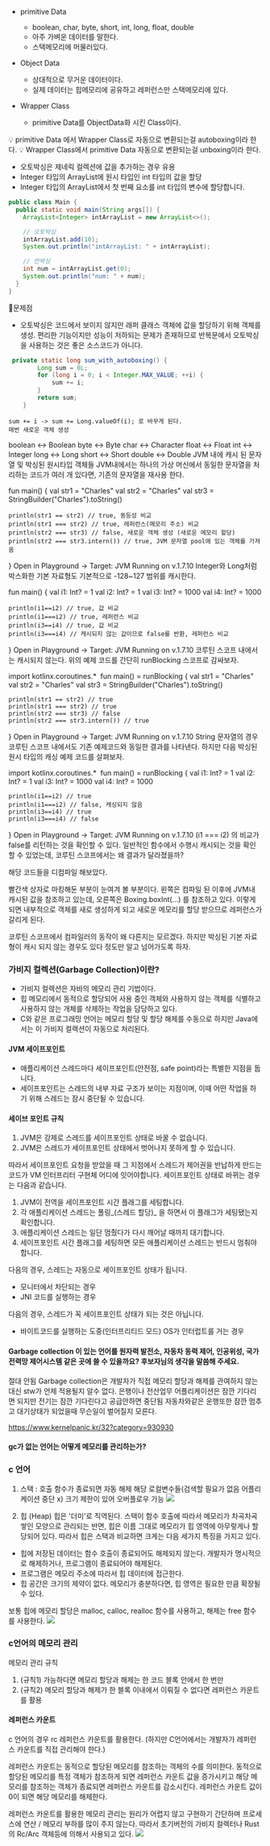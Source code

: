 
- primitive Data

	- boolean, char, byte, short, int, long, float, double
	- 아주 가벼운 데이터를 말한다.
	- 스택메모리에 머물러있다.
- Object Data

	- 상대적으로 무거운 데이터이다.
	- 실제 데이터는 힙메모리에 공유하고 레퍼런스만 스택메모리에 있다.
- Wrapper Class

	- primitive Data를 ObjectData화 시킨 Class이다.
    
💡 primitive Data 에서 Wrapper Class로 자동으로 변환되는걸 autoboxing이라 한다.
💡 Wrapper Class에서 primitive Data 자동으로 변환되는걸 unboxing이라 한다.


- 오토박싱은 제네릭 컬렉션에 값을 추가하는 경우 유용
- Integer 타입의 ArrayList에 원시 타입인 int 타입의 값을 할당
- Integer 타입의 ArrayList에서 첫 번째 요소를 int 타입의 변수에 할당합니다.
```java
public class Main {
  public static void main(String args[]) {
    ArrayList<Integer> intArrayList = new ArrayList<>();

    // 오토박싱
    intArrayList.add(10);
    System.out.println("intArrayList: " + intArrayList);

    // 언박싱
    int num = intArrayList.get(0);
    System.out.println("num: " + num);
  }
}
```


🚫문제점

- 오토박싱은 코드에서 보이지 않지만 래퍼 클래스 객체에 값을 할당하기 위해 객체를 생성. 편리한 기능이지만 성능이 저하되는 문제가 존재하므로 반복문에서 오토박싱을 사용하는 것은 좋은 소스코드가 아니다.
```java
 private static long sum_with_autoboxing() {
        Long sum = 0L;
        for (long i = 0; i < Integer.MAX_VALUE; ++i) {
            sum += i;
        }
        return sum;
    }
```
	sum += i -> sum += Long.valueOf(i); 로 바꾸게 된다.
	매번 새로운 객체 생성
    


boolean <-> Boolean
byte <-> Byte
char <-> Character
float <-> Float
int <-> Integer
long <-> Long
short <-> Short
double <-> Double
JVM 내에 캐시 된 문자열 및 박싱된 원시타입 객체들
JVM내에서는 하나의 가상 머신에서 동일한 문자열을 처리하는 코드가 여러 개 있다면, 기존의 문자열을 재사용 한다.

fun main() {
    val str1 = "Charles"
    val str2 = "Charles"
    val str3 = StringBuilder("Charles").toString()
    
    println(str1 == str2) // true, 동등성 비교
    println(str1 === str2) // true, 레퍼런스(메모리 주소) 비교
    println(str2 === str3) // false, 새로운 객체 생성 (새로운 메모리 할당)
    println(str2 === str3.intern()) // true, JVM 문자열 pool에 있는 객체를 가져옴
}
Open in Playground →
Target: JVM
Running on v.1.7.10
Integer와 Long처럼 박스화한 기본 자료형도 기본적으로 -128~127 범위를 캐시한다.

fun main() {
    val i1: Int? = 1
    val i2: Int? = 1
    val i3: Int? = 1000
    val i4: Int? = 1000
  
    println(i1==i2) // true, 값 비교
    println(i1===i2) // true, 레퍼런스 비교
    println(i3==i4) // true, 값 비교
    println(i3===i4) // 캐시되지 않는 값이므로 false를 반환, 레퍼런스 비교
}
Open in Playground →
Target: JVM
Running on v.1.7.10
코루틴 스코프 내에서는 캐시되지 않는다.
위의 예제 코드를 간단히 runBlocking 스코프로 감싸보자.

import kotlinx.coroutines.*
​
fun main() = runBlocking {
    val str1 = "Charles"
    val str2 = "Charles"
    val str3 = StringBuilder("Charles").toString()
    
    println(str1 == str2) // true
    println(str1 === str2) // true
    println(str2 === str3) // false
    println(str2 === str3.intern()) // true
}
Open in Playground →
Target: JVM
Running on v.1.7.10
String 문자열의 경우 코루틴 스코프 내에서도 기존 예제코드와 동일한 결과를 나타낸다. 하지만 다음 박싱된 원시 타입의 캐싱 예제 코드를 살펴보자.

import kotlinx.coroutines.*
​
fun main() = runBlocking {
    val i1: Int? = 1
    val i2: Int? = 1
    val i3: Int? = 1000
    val i4: Int? = 1000
  
    println(i1==i2) // true
    println(i1===i2) // false, 캐싱되지 않음
    println(i3==i4) // true
    println(i3===i4) // false
}
Open in Playground →
Target: JVM
Running on v.1.7.10
(i1 === i2) 의 비교가 false를 리턴하는 것을 확인할 수 있다. 일반적인 함수에서 수행시 캐시되는 것을 확인할 수 있었는데, 코루틴 스코프에서는 왜 결과가 달라졌을까?

해당 코드들을 디컴파일 해보았다.


빨간색 상자로 마킹해둔 부분이 눈여겨 볼 부분이다. 왼쪽은 컴파일 된 이후에 JVM내 캐시된 값을 참조하고 있는데, 오른쪽은 Boxing.boxInt(…) 를 참조하고 있다. 이렇게 되면 내부적으로 객체를 새로 생성하게 되고 새로운 메모리를 할당 받으므로 레퍼런스가 갈리게 된다.

코루틴 스코프에서 컴파일러의 동작이 왜 다른지는 모르겠다. 하지만 박싱된 기본 자료형이 캐시 되지 않는 경우도 있다 정도만 알고 넘어가도록 하자.


### 가비지 컬렉션(Garbage Collection)이란?

- 가비지 컬렉션은 자바의 메모리 관리 기법이다. 
- 힙 메모리에서 동적으로 할당되어 사용 중인 객체와 사용하지 않는 객체를 식별하고 사용하지 않는 개체를 삭제하는 작업을 담당하고 있다. 
- C와 같은 프로그래밍 언어는 메모리 할당 및 할당 해제를 수동으로 하지만 Java에서는 이 가비지 컬렉션이 자동으로 처리된다.

#### JVM 세이프포인트

- 애플리케이션 스레드마다 세이프포인트(안전점, safe point)라는 특별한 지점을 둡니다. 
- 세이프포인트는 스레드의 내부 자료 구조가 보이는 지점이며, 이때 어떤 작업을 하기 위해 스레드는 잠시 중단될 수 있습니다.

#### 세이브 포인트 규칙

1. JVM은 강제로 스레드를 세이프포인트 상태로 바꿀 수 없습니다.
2. JVM은 스레드가 세이프포인트 상태에서 벗어나지 못하게 할 수 있습니다.

따라서 세이프포인트 요청을 받았을 때 그 지점에서 스레드가 제어권을 반납하게 만드는 코드가 VM 인터프리터 구현체 어디에 잇어야합니다. 세이프포인트 상태로 바뀌는 경우는 다음과 같습니다.

1. JVM이 전역을 세이프포인트 시간 플래그를 세팅합니다.
2. 각 애플리케이션 스레드는 폴링_(스레드 할당)_ 을 하면서 이 플래그가 세팅됐는지 확인합니다.
3. 애플리케이션 스레드는 일단 멈췄다가 다시 깨어날 때까지 대기합니다.
4. 세이프포인트 시간 플래그를 세팅하면 모든 애플리케이션 스레드는 반드시 멈춰야합니다. 


다음의 경우, 스레드는 자동으로 세이프포인트 상태가 됩니다.

- 모니터에서 차단되는 경우
- JNI 코드를 실행하는 경우

다음의 경우, 스레드가 꼭 세이프포인트 상태가 되는 것은 아닙니다.

- 바이트코드를 실행하는 도중(인터프리티드 모드) OS가 인터럽트를 거는 경우


#### Garbage collection 이 있는 언어를 원자력 발전소, 자동차 동력 제어, 인공위성, 국가 전력망 제어시스템 같은 곳에 쓸 수 있을까요? 후보자님의 생각을 말씀해 주세요. 

절대 안됨 Garbage collection은 개발자가 직접 메모리 할당과 해제를 관여하지 않는 대신 stw가 언제 적용될지 알수 없다. 은행이나 전산업무 어플리케이션은 잠깐 기다리면 되지만 전기는 잠깐 기다린다고 공급안하면 중단됨 자동차와같은 운행또한 잠깐 멈추고 대기상태가 되었을때 무슨일이 벌어질지 모른다. 

https://www.kernelpanic.kr/32?category=930930

#### gc가 없는 언어는 어떻게 메모리를 관리하는가?

### c 언어  

1. 스택 : 호출 함수가 종료되면 자동 해제 해당 로컬변수들(검색할 필요가 없음 어플리케이션 중단 x)
크기 제한이 있어 오버플로우 가능
![](https://velog.velcdn.com/images/winckey0/post/5f420da8-4d8b-48f3-beea-f74431dc2a43/image.png)


2. 힙 (Heap)
힙은 '더미'로 직역된다. 스택이 함수 호출에 따라서 메모리가 차곡차곡 쌓인 모양으로 관리되는 반면, 힙은 이름 그대로 메모리가 힙 영역에 아무렇게나 할당되어 있다. 따라서 힙은 스택과 비교하면 크게는 다음 세가지 특징을 가지고 있다.

- 힙에 저장된 데이터는 함수 호출이 종료되어도 해제되지 않는다. 개발자가 명시적으로 해제하거나, 프로그램이 종료되어야 해제된다.
- 프로그램은 메모리 주소에 따라서 힙 데이터에 접근한다.
- 힙 공간은 크기의 제약이 없다. 메모리가 충분하다면, 힙 영역은 필요한 만큼 확장될 수 있다.

보통 힙에 메모리 할당은 malloc, calloc, realloc 함수를 사용하고, 해제는 free 함수를 사용한다.
![](https://velog.velcdn.com/images/winckey0/post/6b7a52dd-3b36-4465-b99d-636318654fb6/image.png)


### c언어의 메모리 관리 

메모리 관리 규칙 
1. (규칙1) 가능하다면 메모리 할당과 해제는 한 코드 블록 안에서 한 번만
2. (규칙2) 메모리 할당과 해제가 한 블록 이내에서 이뤄질 수 없다면 레퍼런스 카운트를 활용

#### 레퍼런스 카운트
c 언어의 경우 rc 레퍼런스 카운트를 활용한다. (하지만 C언어에서는 개발자가 레퍼런스 카운트를 직접 관리해야 한다.)

레퍼런스 카운트는 동적으로 할당된 메모리를 참조하는 객체의 수를 의미한다. 동적으로 할당된 메모리를 특정 객체가 참조하게 되면 레퍼런스 카운트 값을 증가시키고 해당 메모리를 참조하는 객체가 종료되면 레퍼런스 카운트를 감소시킨다. 레퍼런스 카운트 값이 0이 되면 해당 메모리를 해제한다.

레퍼런스 카운트를 활용한 메모리 관리는 원리가 어렵지 않고 구현하기 간단하며 프로세스에 연산 / 메모리 부하를 많이 주지 않는다. 따라서 초기버전의 가비지 컬렉터나 Rust의 Rc/Arc 객체등에 의해서 사용되고 있다.
![](https://velog.velcdn.com/images/winckey0/post/35bfabfe-259e-4761-bd6c-e57efbc76ee0/image.png)
